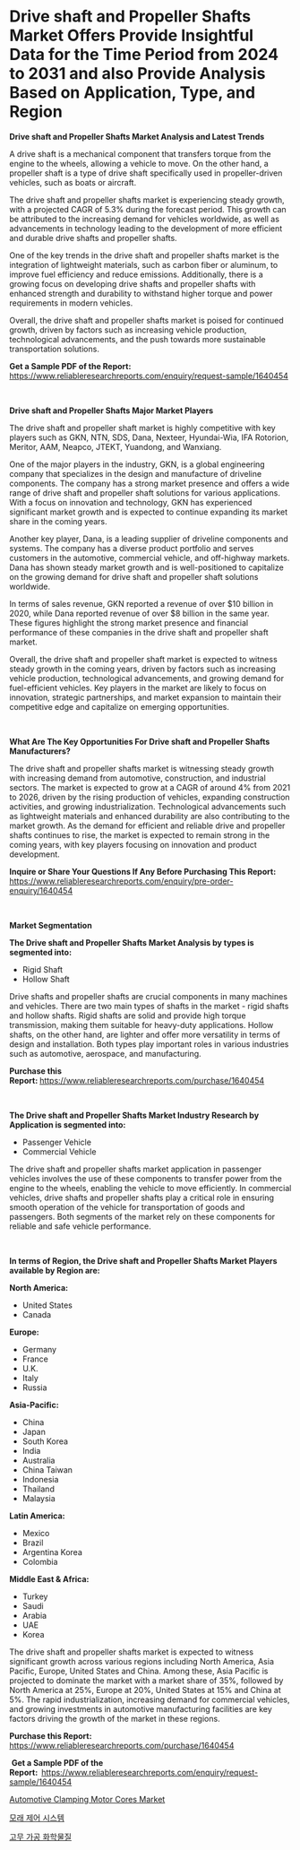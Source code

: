 <p><h1>Drive shaft and Propeller Shafts Market Offers Provide Insightful Data for the Time Period from 2024 to 2031 and also Provide Analysis Based on Application, Type, and Region</h1></p><p><strong>Drive shaft and Propeller Shafts Market Analysis and Latest Trends</strong></p>
<p><p>A drive shaft is a mechanical component that transfers torque from the engine to the wheels, allowing a vehicle to move. On the other hand, a propeller shaft is a type of drive shaft specifically used in propeller-driven vehicles, such as boats or aircraft.</p><p>The drive shaft and propeller shafts market is experiencing steady growth, with a projected CAGR of 5.3% during the forecast period. This growth can be attributed to the increasing demand for vehicles worldwide, as well as advancements in technology leading to the development of more efficient and durable drive shafts and propeller shafts.</p><p>One of the key trends in the drive shaft and propeller shafts market is the integration of lightweight materials, such as carbon fiber or aluminum, to improve fuel efficiency and reduce emissions. Additionally, there is a growing focus on developing drive shafts and propeller shafts with enhanced strength and durability to withstand higher torque and power requirements in modern vehicles.</p><p>Overall, the drive shaft and propeller shafts market is poised for continued growth, driven by factors such as increasing vehicle production, technological advancements, and the push towards more sustainable transportation solutions.</p></p>
<p><strong>Get a Sample PDF of the Report:&nbsp;</strong> <a href="https://www.reliableresearchreports.com/enquiry/request-sample/1640454">https://www.reliableresearchreports.com/enquiry/request-sample/1640454</a></p>
<p>&nbsp;</p>
<p><strong>Drive shaft and Propeller Shafts Major Market Players</strong></p>
<p><p>The drive shaft and propeller shaft market is highly competitive with key players such as GKN, NTN, SDS, Dana, Nexteer, Hyundai-Wia, IFA Rotorion, Meritor, AAM, Neapco, JTEKT, Yuandong, and Wanxiang. </p><p>One of the major players in the industry, GKN, is a global engineering company that specializes in the design and manufacture of driveline components. The company has a strong market presence and offers a wide range of drive shaft and propeller shaft solutions for various applications. With a focus on innovation and technology, GKN has experienced significant market growth and is expected to continue expanding its market share in the coming years.</p><p>Another key player, Dana, is a leading supplier of driveline components and systems. The company has a diverse product portfolio and serves customers in the automotive, commercial vehicle, and off-highway markets. Dana has shown steady market growth and is well-positioned to capitalize on the growing demand for drive shaft and propeller shaft solutions worldwide.</p><p>In terms of sales revenue, GKN reported a revenue of over $10 billion in 2020, while Dana reported revenue of over $8 billion in the same year. These figures highlight the strong market presence and financial performance of these companies in the drive shaft and propeller shaft market.</p><p>Overall, the drive shaft and propeller shaft market is expected to witness steady growth in the coming years, driven by factors such as increasing vehicle production, technological advancements, and growing demand for fuel-efficient vehicles. Key players in the market are likely to focus on innovation, strategic partnerships, and market expansion to maintain their competitive edge and capitalize on emerging opportunities.</p></p>
<p>&nbsp;</p>
<p><strong>What Are The Key Opportunities For Drive shaft and Propeller Shafts Manufacturers?</strong></p>
<p><p>The drive shaft and propeller shafts market is witnessing steady growth with increasing demand from automotive, construction, and industrial sectors. The market is expected to grow at a CAGR of around 4% from 2021 to 2026, driven by the rising production of vehicles, expanding construction activities, and growing industrialization. Technological advancements such as lightweight materials and enhanced durability are also contributing to the market growth. As the demand for efficient and reliable drive and propeller shafts continues to rise, the market is expected to remain strong in the coming years, with key players focusing on innovation and product development.</p></p>
<p><strong>Inquire or Share Your Questions If Any Before Purchasing This Report:</strong> <a href="https://www.reliableresearchreports.com/enquiry/pre-order-enquiry/1640454">https://www.reliableresearchreports.com/enquiry/pre-order-enquiry/1640454</a></p>
<p>&nbsp;</p>
<p><strong>Market Segmentation</strong></p>
<p><strong>The Drive shaft and Propeller Shafts Market Analysis by types is segmented into:</strong></p>
<p><ul><li>Rigid Shaft</li><li>Hollow Shaft</li></ul></p>
<p><p>Drive shafts and propeller shafts are crucial components in many machines and vehicles. There are two main types of shafts in the market - rigid shafts and hollow shafts. Rigid shafts are solid and provide high torque transmission, making them suitable for heavy-duty applications. Hollow shafts, on the other hand, are lighter and offer more versatility in terms of design and installation. Both types play important roles in various industries such as automotive, aerospace, and manufacturing.</p></p>
<p><strong>Purchase this Report:&nbsp;</strong><a href="https://www.reliableresearchreports.com/purchase/1640454">https://www.reliableresearchreports.com/purchase/1640454</a></p>
<p>&nbsp;</p>
<p><strong>The Drive shaft and Propeller Shafts Market Industry Research by Application is segmented into:</strong></p>
<p><ul><li>Passenger Vehicle</li><li>Commercial Vehicle</li></ul></p>
<p><p>The drive shaft and propeller shafts market application in passenger vehicles involves the use of these components to transfer power from the engine to the wheels, enabling the vehicle to move efficiently. In commercial vehicles, drive shafts and propeller shafts play a critical role in ensuring smooth operation of the vehicle for transportation of goods and passengers. Both segments of the market rely on these components for reliable and safe vehicle performance.</p></p>
<p>&nbsp;</p>
<p><strong>In terms of Region, the Drive shaft and Propeller Shafts Market Players available by Region are:</strong></p>
<p>
    <p> <strong> North America: </strong>
        <ul>
            <li>United States</li>
            <li>Canada</li>
        </ul>
        </p> 
    <p> <strong> Europe: </strong>
        <ul>
            <li>Germany</li>
            <li>France</li>
            <li>U.K.</li>
            <li>Italy</li>
            <li>Russia</li>
        </ul>
        </p> 
    <p> <strong> Asia-Pacific: </strong>
        <ul>
            <li>China</li>
            <li>Japan</li>
            <li>South Korea</li>
            <li>India</li>
            <li>Australia</li>
            <li>China Taiwan</li>
            <li>Indonesia</li>
            <li>Thailand</li>
            <li>Malaysia</li>
        </ul>
        </p> 
    <p> <strong> Latin America: </strong>
        <ul>
            <li>Mexico</li>
            <li>Brazil</li>
            <li>Argentina Korea</li>
            <li>Colombia</li>
        </ul>
        </p> 
    <p> <strong> Middle East & Africa: </strong>
        <ul>
            <li>Turkey</li>
            <li>Saudi</li>
            <li>Arabia</li>
            <li>UAE</li>
            <li>Korea</li>
        </ul>
    </p>
    </p>
<p><p>The drive shaft and propeller shafts market is expected to witness significant growth across various regions including North America, Asia Pacific, Europe, United States and China. Among these, Asia Pacific is projected to dominate the market with a market share of 35%, followed by North America at 25%, Europe at 20%, United States at 15% and China at 5%. The rapid industrialization, increasing demand for commercial vehicles, and growing investments in automotive manufacturing facilities are key factors driving the growth of the market in these regions.</p></p>
<p><strong>Purchase this Report: </strong><a href="https://www.reliableresearchreports.com/purchase/1640454">https://www.reliableresearchreports.com/purchase/1640454</a></p>
<p>&nbsp;<strong>Get a Sample PDF of the Report:&nbsp;&nbsp;</strong><a href="https://www.reliableresearchreports.com/enquiry/request-sample/1640454">https://www.reliableresearchreports.com/enquiry/request-sample/1640454</a></p>
<p><strong></strong></p>
<p><p><a href="https://github.com/nancykennedykellievqfqt2/Market-Research-Report-List-1/blob/main/automotive-clamping-motor-cores-market.md">Automotive Clamping Motor Cores Market</a></p><p><a href="https://medium.com/@lauren.reichert/2024%EB%85%84%EB%B6%80%ED%84%B0-2031%EB%85%84%EA%B9%8C%EC%A7%80-%EC%98%88%EC%B8%A1%EB%90%9C-%EB%AA%A8%EB%9E%98-%EC%A0%9C%EC%96%B4-%EC%8B%9C%EC%8A%A4%ED%85%9C-%EC%8B%9C%EC%9E%A5-%EB%8F%99%ED%96%A5-%EB%B0%8F-%EC%8B%9C%EC%9E%A5-%EB%B6%84%EC%84%9D-144f06f15e59">모래 제어 시스템</a></p><p><a href="https://medium.com/@lauren.reichert/%EA%B3%A0%EB%AC%B4-%EA%B0%80%EA%B3%B5-%ED%99%94%ED%95%99-%EB%AC%BC%EC%A7%88-%EC%8B%9C%EC%9E%A5-%EC%A0%90%EC%9C%A0%EC%9C%A8-%EB%B3%80%ED%99%94-%EB%B0%8F-%EC%8B%9C%EC%9E%A5-%EC%84%B1%EC%9E%A5-%EB%8F%99%ED%96%A5-2024%EB%85%84-2031%EB%85%84-2f0245f63f04">고무 가공 화학물질</a></p></p>